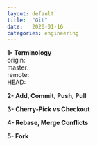 ```yaml
---
layout: default
title:  "Git"
date:   2020-01-16 
categories: engineering
---
```


<b>1- Terminology</b>  
origin:  
master:  
remote:  
HEAD:    

<b>2- Add, Commit, Push, Pull</b>  

<b>3- Cherry-Pick vs Checkout</b>  

<b>4- Rebase, Merge Conflicts</b>  

<b>5- Fork</b> 
